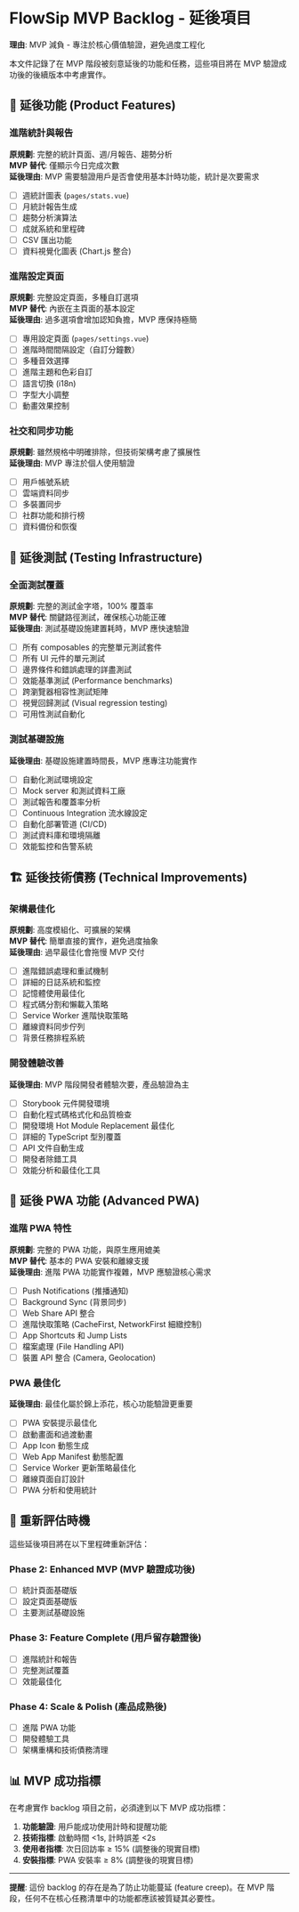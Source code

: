 # FlowSip MVP Backlog - 延後項目

**理由**: MVP 減負 - 專注於核心價值驗證，避免過度工程化

本文件記錄了在 MVP 階段被刻意延後的功能和任務，這些項目將在 MVP 驗證成功後的後續版本中考慮實作。

## 🚫 延後功能 (Product Features)

### 進階統計與報告
**原規劃**: 完整的統計頁面、週/月報告、趨勢分析  
**MVP 替代**: 僅顯示今日完成次數  
**延後理由**: MVP 需要驗證用戶是否會使用基本計時功能，統計是次要需求

- [ ] 週統計圖表 (`pages/stats.vue`)
- [ ] 月統計報告生成 
- [ ] 趨勢分析演算法
- [ ] 成就系統和里程碑
- [ ] CSV 匯出功能
- [ ] 資料視覺化圖表 (Chart.js 整合)

### 進階設定頁面
**原規劃**: 完整設定頁面，多種自訂選項  
**MVP 替代**: 內嵌在主頁面的基本設定  
**延後理由**: 過多選項會增加認知負擔，MVP 應保持極簡

- [ ] 專用設定頁面 (`pages/settings.vue`)
- [ ] 進階時間間隔設定（自訂分鐘數）
- [ ] 多種音效選擇
- [ ] 進階主題和色彩自訂
- [ ] 語言切換 (i18n)
- [ ] 字型大小調整
- [ ] 動畫效果控制

### 社交和同步功能  
**原規劃**: 雖然規格中明確排除，但技術架構考慮了擴展性  
**延後理由**: MVP 專注於個人使用驗證

- [ ] 用戶帳號系統
- [ ] 雲端資料同步
- [ ] 多裝置同步
- [ ] 社群功能和排行榜
- [ ] 資料備份和恢復

## 🧪 延後測試 (Testing Infrastructure)

### 全面測試覆蓋
**原規劃**: 完整的測試金字塔，100% 覆蓋率  
**MVP 替代**: 關鍵路徑測試，確保核心功能正確  
**延後理由**: 測試基礎設施建置耗時，MVP 應快速驗證

- [ ] 所有 composables 的完整單元測試套件
- [ ] 所有 UI 元件的單元測試
- [ ] 邊界條件和錯誤處理的詳盡測試
- [ ] 效能基準測試 (Performance benchmarks)
- [ ] 跨瀏覽器相容性測試矩陣
- [ ] 視覺回歸測試 (Visual regression testing)
- [ ] 可用性測試自動化

### 測試基礎設施
**延後理由**: 基礎設施建置時間長，MVP 應專注功能實作

- [ ] 自動化測試環境設定
- [ ] Mock server 和測試資料工廠
- [ ] 測試報告和覆蓋率分析
- [ ] Continuous Integration 流水線設定
- [ ] 自動化部署管道 (CI/CD)
- [ ] 測試資料庫和環境隔離
- [ ] 效能監控和告警系統

## 🏗️ 延後技術債務 (Technical Improvements)

### 架構最佳化
**原規劃**: 高度模組化、可擴展的架構  
**MVP 替代**: 簡單直接的實作，避免過度抽象  
**延後理由**: 過早最佳化會拖慢 MVP 交付

- [ ] 進階錯誤處理和重試機制
- [ ] 詳細的日誌系統和監控
- [ ] 記憶體使用最佳化
- [ ] 程式碼分割和懶載入策略
- [ ] Service Worker 進階快取策略
- [ ] 離線資料同步佇列
- [ ] 背景任務排程系統

### 開發體驗改善
**延後理由**: MVP 階段開發者體驗次要，產品驗證為主

- [ ] Storybook 元件開發環境
- [ ] 自動化程式碼格式化和品質檢查
- [ ] 開發環境 Hot Module Replacement 最佳化
- [ ] 詳細的 TypeScript 型別覆蓋
- [ ] API 文件自動生成
- [ ] 開發者除錯工具
- [ ] 效能分析和最佳化工具

## 📱 延後 PWA 功能 (Advanced PWA)

### 進階 PWA 特性
**原規劃**: 完整的 PWA 功能，與原生應用媲美  
**MVP 替代**: 基本的 PWA 安裝和離線支援  
**延後理由**: 進階 PWA 功能實作複雜，MVP 應驗證核心需求

- [ ] Push Notifications (推播通知)
- [ ] Background Sync (背景同步)
- [ ] Web Share API 整合
- [ ] 進階快取策略 (CacheFirst, NetworkFirst 細緻控制)
- [ ] App Shortcuts 和 Jump Lists
- [ ] 檔案處理 (File Handling API)
- [ ] 裝置 API 整合 (Camera, Geolocation)

### PWA 最佳化
**延後理由**: 最佳化屬於錦上添花，核心功能驗證更重要

- [ ] PWA 安裝提示最佳化
- [ ] 啟動畫面和過渡動畫
- [ ] App Icon 動態生成
- [ ] Web App Manifest 動態配置
- [ ] Service Worker 更新策略最佳化
- [ ] 離線頁面自訂設計
- [ ] PWA 分析和使用統計

## 🔄 重新評估時機

這些延後項目將在以下里程碑重新評估：

### Phase 2: Enhanced MVP (MVP 驗證成功後)
- [ ] 統計頁面基礎版
- [ ] 設定頁面基礎版  
- [ ] 主要測試基礎設施

### Phase 3: Feature Complete (用戶留存驗證後)
- [ ] 進階統計和報告
- [ ] 完整測試覆蓋
- [ ] 效能最佳化

### Phase 4: Scale & Polish (產品成熟後)
- [ ] 進階 PWA 功能
- [ ] 開發體驗工具
- [ ] 架構重構和技術債務清理

## 📊 MVP 成功指標

在考慮實作 backlog 項目之前，必須達到以下 MVP 成功指標：

1. **功能驗證**: 用戶能成功使用計時和提醒功能
2. **技術指標**: 啟動時間 <1s, 計時誤差 <2s
3. **使用者指標**: 次日回訪率 ≥ 15% (調整後的現實目標)
4. **安裝指標**: PWA 安裝率 ≥ 8% (調整後的現實目標)

---

**提醒**: 這份 backlog 的存在是為了防止功能蔓延 (feature creep)。在 MVP 階段，任何不在核心任務清單中的功能都應該被質疑其必要性。